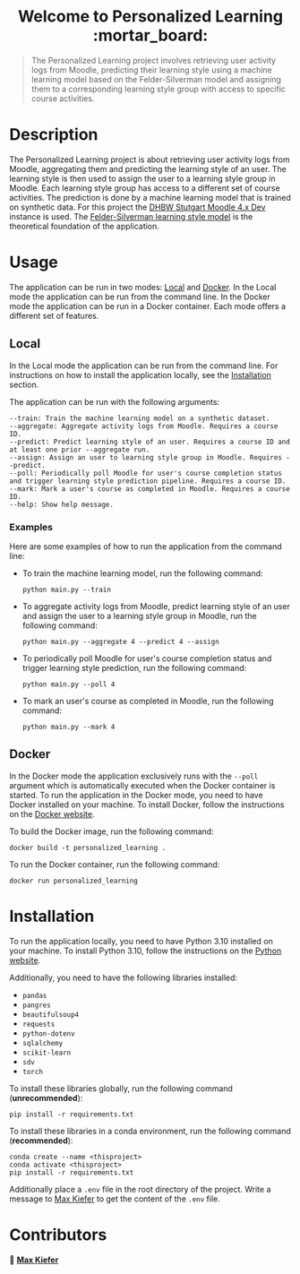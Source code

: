 <h1 align="center">Welcome to Personalized Learning :mortar_board:</h1>

> The Personalized Learning project involves retrieving user activity logs from Moodle, predicting their learning style using a machine learning model based on the Felder-Silverman model and assigning them to a corresponding learning style group with access to specific course activities.
  
# Description

The Personalized Learning project is about retrieving user activity logs from Moodle, aggregating them and predicting the learning style of an user. The learning style is then used to assign the user to a learning style group in Moodle. Each learning style group has access to a different set of course activities. The prediction is done by a machine learning model that is trained on synthetic data. For this project the [DHBW Stutgart Moodle 4.x Dev](http://ai-in-education.dhbw-stuttgart.de/moodle/login/?lang=en) instance is used. The [Felder-Silverman learning style model](https://www.engr.ncsu.edu/wp-content/uploads/drive/1QP6kBI1iQmpQbTXL-08HSl0PwJ5BYnZW/1988-LS-plus-note.pdf) is the theoretical foundation of the application.

# Usage

The application can be run in two modes: [Local](#local) and [Docker](#docker). In the Local mode the application can be run from the command line. In the Docker mode the application can be run in a Docker container. Each mode offers a different set of features.

## Local

In the Local mode the application can be run from the command line. For instructions on how to install the application locally, see the [Installation](#installation) section. 

The application can be run with the following arguments:   
```
--train: Train the machine learning model on a synthetic dataset.
--aggregate: Aggregate activity logs from Moodle. Requires a course ID.
--predict: Predict learning style of an user. Requires a course ID and at least one prior --aggregate run.
--assign: Assign an user to learning style group in Moodle. Requires --predict.
--poll: Periodically poll Moodle for user's course completion status and trigger learning style prediction pipeline. Requires a course ID.
--mark: Mark a user's course as completed in Moodle. Requires a course ID.
--help: Show help message.
```

### Examples

Here are some examples of how to run the application from the command line:

* To train the machine learning model, run the following command:
    ```
    python main.py --train
    ```

* To aggregate activity logs from Moodle, predict learning style of an user and assign the user to a learning style group in Moodle, run the following command:
    ``` 
    python main.py --aggregate 4 --predict 4 --assign
    ```

* To periodically poll Moodle for user's course completion status and trigger learning style prediction, run the following command:
    ```
    python main.py --poll 4
    ```

* To mark an user's course as completed in Moodle, run the following command:
    ```
    python main.py --mark 4
    ```

## Docker

In the Docker mode the application exclusively runs with the `--poll` argument which is automatically executed when the Docker container is started. To run the application in the Docker mode, you need to have Docker installed on your machine. To install Docker, follow the instructions on the [Docker website](https://docs.docker.com/get-docker/).

To build the Docker image, run the following command:
```
docker build -t personalized_learning .
```

To run the Docker container, run the following command:
```
docker run personalized_learning
```


# Installation

To run the application locally, you need to have Python 3.10 installed on your machine. To install Python 3.10, follow the instructions on the [Python website](https://www.python.org/downloads/).

Additionally, you need to have the following libraries installed:

- `pandas`
- `pangres`
- `beautifulsoup4`
- `requests`
- `python-dotenv`
- `sqlalchemy`
- `scikit-learn`
- `sdv`
- `torch`

To install these libraries globally, run the following command (**unrecommended**):

```
pip install -r requirements.txt
```

To install these libraries in a conda environment, run the following command (**recommended**):

```
conda create --name <thisproject>
conda activate <thisproject>
pip install -r requirements.txt
```

Additionally place a `.env` file in the root directory of the project. Write a message to [Max Kiefer](https://github.com/Maxkie1) to get the content of the `.env` file.

# Contributors

:bust_in_silhouette: **[Max Kiefer](https://github.com/Maxkie1)**